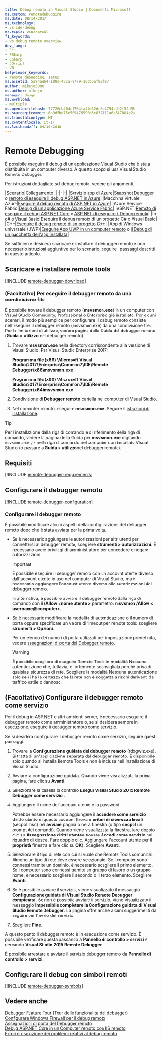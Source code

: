 ```yaml
---
title: Debug remoto in Visual Studio | Documenti Microsoft
ms.custom: remotedebugging
ms.date: 08/14/2017
ms.technology:
- vs-ide-debug
ms.topic: conceptual
f1_keywords:
- vs.debug.remote.overview
dev_langs:
- C++
- FSharp
- CSharp
- JScript
- VB
helpviewer_keywords:
- remote debugging, setup
ms.assetid: 5a94ad64-100d-43ca-9779-16cb5af86f97
author: mikejo5000
ms.author: mikejo
manager: douge
ms.workload:
- multiple
ms.openlocfilehash: 77726cb404cf764fa41d62dc6b4794cdb2f52d95
ms.sourcegitcommit: 6a9d5bd75e50947659fd6c837111a6a547884e2a
ms.translationtype: MT
ms.contentlocale: it-IT
ms.lasthandoff: 04/16/2018
---
```

# <a name="remote-debugging"></a>Remote Debugging
È possibile eseguire il debug di un'applicazione Visual Studio che è stata distribuita in un computer diverso. A questo scopo si usa Visual Studio Remote Debugger.

Per istruzioni dettagliate sul debug remoto, vedere gli argomenti.

|Scenario|Collegamento|
|-|-|-|
|Servizio app di Azure|[Snapshot Debugger](../debugger/debug-live-azure-applications.md) o [remoto di eseguire il debug ASP.NET in Azure](../debugger/remote-debugging-azure.md)|
|Macchina virtuale Azure|[Eseguire il debug remoto di ASP.NET in Azure](../debugger/remote-debugging-azure.md)|
|Azure Service Fabric|[Debug di un'applicazione Azure Service Fabric](/azure/service-fabric/service-fabric-debugging-your-application#debug-a-remote-service-fabric-application)|
|ASP.NET|[Remoto di eseguire il debug ASP.NET Core](../debugger/remote-debugging-aspnet-on-a-remote-iis-computer.md) o [ASP.NET di eseguire il Debug remoto](../debugger/remote-debugging-aspnet-on-a-remote-iis-7-5-computer.md)|
|In c# o Visual Basic|[Eseguire il debug remoto di un progetto C# o Visual Basic](../debugger/remote-debugging-csharp.md)|
|C++|[Eseguire il debug remoto di un progetto C++](../debugger/remote-debugging-cpp.md)|
|App di Windows universale (UWP)|[Eseguire App UWP in un computer remoto](../debugger/run-windows-store-apps-on-a-remote-machine.md) o [il Debug di un pacchetto dell'app installata](../debugger/debug-installed-app-package.md)|

Se sufficiente desidera scaricare e installare il debugger remoto e non necessario istruzioni aggiuntive per lo scenario, seguire i passaggi descritti in questo articolo.
  
## <a name="download-and-install-the-remote-tools"></a>Scaricare e installare remote tools  

[!INCLUDE [remote-debugger-download](../debugger/includes/remote-debugger-download.md)]

### <a name="fileshare_msvsmon"></a> (Facoltativo) Per eseguire il debugger remoto da una condivisione file

È possibile trovare il debugger remoto (**msvsmon.exe**) in un computer con Visual Studio Community, Professional o Enterprise già installato. Per alcuni scenari, il modo più semplice per configurare il debug remoto consiste nell'eseguire il debugger remoto (msvsmon.exe) da una condivisione file. Per le limitazioni di utilizzo, vedere pagina della Guida del debugger remoto (**Guida > utilizzo** nel debugger remoto).

1. Trovare **msvsmon.exe** nella directory corrispondente alla versione di Visual Studio. Per Visual Studio Enterprise 2017:

      **Programma file (x86) \Microsoft Visual Studio\2017\Enterprise\Common7\IDE\Remote Debugger\x86\msvsmon.exe**
      
      **Programma file (x86) \Microsoft Visual Studio\2017\Enterprise\Common7\IDE\Remote Debugger\x64\msvsmon.exe**

2. Condivisione di **Debugger remoto** cartella nel computer di Visual Studio.

3. Nel computer remoto, eseguire **msvsmon.exe**. Seguire il [istruzioni di installazione](#bkmk_setup).

> [!TIP] 
> Per l'installazione dalla riga di comando e di riferimento della riga di comando, vedere la pagina della Guida per **msvsmon.exe** digitando ``msvsmon.exe /?`` nella riga di comando nel computer con installato Visual Studio (o passare a **Guida > utilizzo**nel debugger remoto).
  
## <a name="requirements_msvsmon"></a> Requisiti

[!INCLUDE [remote-debugger-requirements](../debugger/includes/remote-debugger-requirements.md)]
  
## <a name="set-up-the-remote-debugger"></a>Configurare il debugger remoto  

[!INCLUDE [remote-debugger-configuration](../debugger/includes/remote-debugger-configuration.md)]

### <a name="configure_msvsmon"></a> Configurare il debugger remoto  
È possibile modificare alcuni aspetti della configurazione del debugger remoto dopo che è stata avviata per la prima volta.
  
-   Se è necessario aggiungere le autorizzazioni per altri utenti per connettersi al debugger remoto, scegliere **strumenti > autorizzazioni**. È necessario avere privilegi di amministratore per concedere o negare autorizzazioni.

     > [!IMPORTANT] 
     > È possibile eseguire il debugger remoto con un account utente diverso dall'account utente in uso nel computer di Visual Studio, ma è necessario aggiungere l'account utente diverso alle autorizzazioni del debugger remoto. 

     In alternativa, è possibile avviare il debugger remoto dalla riga di comando con il **/Allow \<nome utente >** parametro: **msvsmon /Allow \< username@computer>**.
  
-   Se è necessario modificare la modalità di autenticazione o il numero di porta oppure specificare un valore di timeout per remote tools: scegliere **strumenti > Opzioni**.  
  
     Per un elenco dei numeri di porta utilizzati per impostazione predefinita, vedere [assegnazioni di porta del Debugger remoto](../debugger/remote-debugger-port-assignments.md).  
  
     > [!WARNING]
     >  È possibile scegliere di eseguire Remote Tools in modalità Nessuna autenticazione che, tuttavia, è fortemente sconsigliata perché priva di qualsiasi sicurezza di rete. Scegliere la modalità Nessuna autenticazione solo se si ha la certezza che la rete non è soggetta a rischi derivanti da traffico ostile o dannoso.

##  <a name="bkmk_configureService"></a> (Facoltativo) Configurare il debugger remoto come servizio
Per il debug in ASP.NET e altri ambienti server, è necessario eseguire il debugger remoto come amministratore o, se si desidera sempre in esecuzione, eseguire il debugger remoto come servizio.
  
 Se si desidera configurare il debugger remoto come servizio, seguire questi passaggi.  
  
1.  Trovare la **Configurazione guidata del debugger remoto** (rdbgwiz.exe). Si tratta di un'applicazione separata dal debugger remoto. È disponibile solo quando si installa Remote Tools e non è inclusa nell'installazione di Visual Studio.  
  
2.  Avviare la configurazione guidata. Quando viene visualizzata la prima pagina, fare clic su **Avanti**.  
  
3.  Selezionare la casella di controllo **Esegui Visual Studio 2015 Remote Debugger come servizio** .  
  
4.  Aggiungere il nome dell'account utente e la password.  
  
     Potrebbe essere necessario aggiungere il **accedere come servizio** diritto utente di questo account (trovare **criteri di sicurezza locali** (secpol.msc) nei **avviare** pagina o nella finestra (o tipo  **secpol** un prompt dei comandi). Quando viene visualizzata la finestra, fare doppio clic su **Assegnazione diritti utente**e trovare **Accedi come servizio** nel riquadro di destra. Fare doppio clic. Aggiungere l'account utente per il **proprietà** finestra e fare clic su **OK**). Scegliere **Avanti**.  
  
5.  Selezionare il tipo di rete con cui si vuole che Remote Tools comunichi. Almeno un tipo di rete deve essere selezionato. Se i computer sono connessi tramite un dominio, è necessario scegliere il primo elemento. Se i computer sono connessi tramite un gruppo di lavoro o un gruppo home, è necessario scegliere il secondo o il terzo elemento. Scegliere **Avanti**.  
  
6.  Se è possibile avviare il servizio, viene visualizzato il messaggio **Configurazione guidata di Visual Studio Remote Debugger completata**. Se non è possibile avviare il servizio, viene visualizzato il messaggio **Impossibile completare la Configurazione guidata di Visual Studio Remote Debugger**. La pagina offre anche alcuni suggerimenti da seguire per l'avvio del servizio.  
  
7.  Scegliere **Fine**.  
  
 A questo punto il debugger remoto è in esecuzione come servizio. È possibile verificare questa passando a **Pannello di controllo > servizi** e cercando **Visual Studio 2015 Remote Debugger**.  
  
 È possibile arrestare e avviare il servizio debugger remoto da **Pannello di controllo > servizi**.

## <a name="set-up-debugging-with-remote-symbols"></a>Configurare il debug con simboli remoti 

[!INCLUDE [remote-debugger-symbols](../debugger/includes/remote-debugger-symbols.md)]
  
## <a name="see-also"></a>Vedere anche  
 [Debugger Feature Tour](../debugger/debugger-feature-tour.md)  (Tour delle funzionalità del debugger)  
 [Configurare Windows Firewall per il debug remoto](../debugger/configure-the-windows-firewall-for-remote-debugging.md)   
 [Assegnazioni di porta del Debugger remoto](../debugger/remote-debugger-port-assignments.md)   
 [Debug ASP.NET Core in un Computer remoto con IIS remoto](../debugger/remote-debugging-aspnet-on-a-remote-iis-computer.md)  
 [Errori e risoluzione dei problemi relativi al debug remoto](../debugger/remote-debugging-errors-and-troubleshooting.md)
